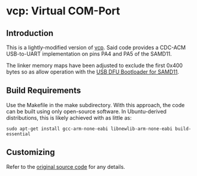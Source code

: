 vcp: Virtual COM-Port
=====================

## Introduction

This is a lightly-modified version of [vcp](https://github.com/ataradov/vcp).  Said code provides a CDC-ACM USB-to-UART implementation on pins PA4 and PA5 of the SAMD11.

The linker memory maps have been adjusted to exclude the first 0x400 bytes so as allow operation with the [USB DFU Bootloader for SAMD11](https://github.com/majbthrd/SAMD11-USB-DFU-Bootloader/).

## Build Requirements

Use the Makefile in the make subdirectory.  With this approach, the code can be built using only open-source software.  In Ubuntu-derived distributions, this is likely achieved with as little as:

```
sudo apt-get install gcc-arm-none-eabi libnewlib-arm-none-eabi build-essential
```

## Customizing

Refer to the [original source code](https://github.com/ataradov/vcp) for any details.
